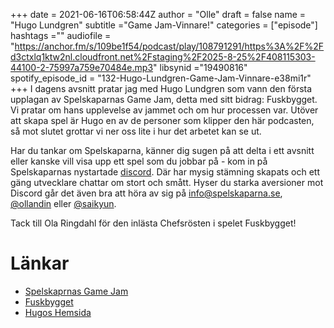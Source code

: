 +++ 
date = 2021-06-16T06:58:44Z
author = "Olle"
draft = false
name = "Hugo Lundgren"
subtitle ="Game Jam-Vinnare!"
categories = ["episode"]
hashtags =""
audiofile = "https://anchor.fm/s/109be1f54/podcast/play/108791291/https%3A%2F%2Fd3ctxlq1ktw2nl.cloudfront.net%2Fstaging%2F2025-8-25%2F408115303-44100-2-75997a759e70484e.mp3"
libsynid ="19490816"
spotify_episode_id = "132-Hugo-Lundgren-Game-Jam-Vinnare-e38mi1r"
+++
I dagens avsnitt pratar jag med Hugo Lundgren som vann den första upplagan av Spelskaparnas Game Jam, detta med sitt bidrag: Fuskbygget. Vi pratar om hans upplevelse av jammet och om hur processen var. Utöver att skapa spel är Hugo en av de personer som klipper den här podcasten, så mot slutet grottar vi ner oss lite i hur det arbetet kan se ut.  

Har du tankar om Spelskaparna, känner dig sugen på att delta i ett avsnitt eller kanske vill visa upp ett spel som du jobbar på - kom in på Spelskaparnas nystartade [discord](https://discord.gg/hBHEXss). Där har mysig stämning skapats och ett gäng utvecklare chattar om stort och smått. Hyser du starka aversioner mot Discord går det även bra att höra av sig på info@spelskaparna.se, [@ollandin](https://twitter.com/ollelandin) eller [@saikyun](https://twitter.com/Saikyun).

Tack till Ola Ringdahl för den inlästa Chefsrösten i spelet Fuskbygget!

# Länkar
* [Spelskaprnas Game Jam](https://itch.io/jam/fusk/entries)
* [Fuskbygget](https://itch.io/jam/fusk/rate/963836)
* [Hugos Hemsida](https://hugolundgren.com/)
